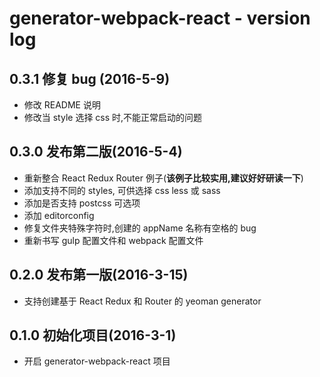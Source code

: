 # generator-webpack-react - version log

## 0.3.1 修复 bug (2016-5-9)

* 修改 README 说明
* 修改当 style 选择 css 时,不能正常启动的问题

## 0.3.0  发布第二版(2016-5-4)

* 重新整合 React Redux Router 例子(**该例子比较实用,建议好好研读一下**)
* 添加支持不同的 styles, 可供选择 css less 或 sass
* 添加是否支持 postcss 可选项
* 添加 editorconfig 
* 修复文件夹特殊字符时,创建的 appName 名称有空格的 bug
* 重新书写 gulp 配置文件和 webpack 配置文件

## 0.2.0  发布第一版(2016-3-15)

* 支持创建基于 React Redux 和 Router 的 yeoman generator

## 0.1.0  初始化项目(2016-3-1)

* 开启 generator-webpack-react 项目
